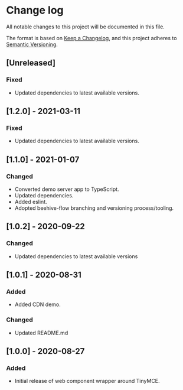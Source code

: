 # Change log
All notable changes to this project will be documented in this file.

The format is based on [Keep a Changelog](https://keepachangelog.com/en/1.0.0/),
and this project adheres to [Semantic Versioning](https://semver.org/spec/v2.0.0.html).

## [Unreleased]
### Fixed
- Updated dependencies to latest available versions.

## [1.2.0] - 2021-03-11
### Fixed
- Updated dependencies to latest available versions.

## [1.1.0] - 2021-01-07
### Changed
- Converted demo server app to TypeScript.
- Updated dependencies.
- Added eslint.
- Adopted beehive-flow branching and versioning process/tooling.

## [1.0.2] - 2020-09-22
### Changed
- Updated dependencies to latest available versions

## [1.0.1] - 2020-08-31
### Added
- Added CDN demo.

### Changed
- Updated README.md

## [1.0.0] - 2020-08-27
### Added
- Initial release of web component wrapper around TinyMCE.